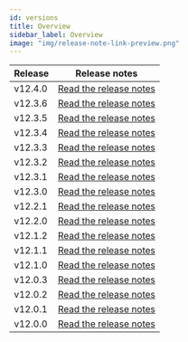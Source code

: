 ```yaml
---
id: versions
title: Overview
sidebar_label: Overview
image: "img/release-note-link-preview.png"
---
```

| Release | Release notes                              |
|---------|--------------------------------------------|
| v12.4.0 | [Read the release notes](/v12/v12.4.0) |
| v12.3.6 | [Read the release notes](/v12/v12.3.6) |
| v12.3.5 | [Read the release notes](/v12/v12.3.5) |
| v12.3.4 | [Read the release notes](/v12/v12.3.4) |
| v12.3.3 | [Read the release notes](/v12/v12.3.3) |
| v12.3.2 | [Read the release notes](/v12/v12.3.2) |
| v12.3.1 | [Read the release notes](/v12/v12.3.1) |
| v12.3.0 | [Read the release notes](/v12/v12.3.0) |
| v12.2.1 | [Read the release notes](/v12/v12.2.1) |
| v12.2.0 | [Read the release notes](/v12/v12.2.0) |
| v12.1.2 | [Read the release notes](/v12/v12.1.2) |
| v12.1.1 | [Read the release notes](/v12/v12.1.1) |
| v12.1.0 | [Read the release notes](/v12/v12.1.0) |
| v12.0.3 | [Read the release notes](/v12/v12.0.3) |
| v12.0.2 | [Read the release notes](/v12/v12.0.2) |
| v12.0.1 | [Read the release notes](/v12/v12.0.1) |
| v12.0.0 | [Read the release notes](/v12/v12.0.0) |
